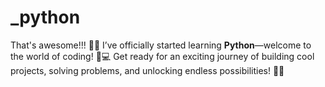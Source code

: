 # _python
That's awesome!!! 🎉🔥 I’ve officially started learning **Python**—welcome to the world of coding! 🐍💻 Get ready for an exciting journey of building cool projects, solving problems, and unlocking endless possibilities! 🚀💡
